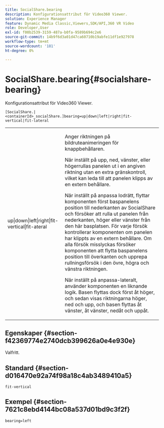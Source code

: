 ```yaml
---
title: SocialShare.bearing
description: Konfigurationsattribut för Video360 Viewer.
solution: Experience Manager
feature: Dynamic Media Classic,Viewers,SDK/API,360 VR Video
role: Developer,User
exl-id: f00b2539-3159-487a-b0fa-9589b694c2e6
source-git-commit: 14b9f6d3a01d47ca60710b19abfe11df1e927978
workflow-type: tm+mt
source-wordcount: '181'
ht-degree: 0%

---
```


# SocialShare.bearing{#socialshare-bearing}

Konfigurationsattribut för Video360 Viewer.

`[SocialShare.|<containerId>_socialShare.]bearing=up|down|left|right|fit-vertical|fit-lateral`

<table id="table_C616483932C2482CA9794DDD7313FD7C"> 
 <tbody> 
  <tr> 
   <td colname="col1"> <p> <span class="codeph"> up|down|left|right|fit-vertical|fit-ateral</span> </p> </td> 
   <td colname="col2"> <p> Anger riktningen på bildruteanimeringen för knappbehållaren. </p> <p> När inställt på <span class="codeph"> upp</span>, <span class="codeph"> ned</span>, <span class="codeph"> vänster</span>, eller <span class="codeph"> höger</span>rullas panelen ut i en angiven riktning utan en extra gränskontroll, vilket kan leda till att panelen klipps av en extern behållare. </p> <p>När inställt på <span class="codeph"> anpassa lodrätt</span>, flyttar komponenten först baspanelens position till nederkanten av SocialShare och försöker att rulla ut panelen från nederkanten, höger eller vänster från den här basplatsen. För varje försök kontrollerar komponenten om panelen har klippts av en extern behållare. Om alla försök misslyckas försöker komponenten att flytta baspanelens position till överkanten och upprepa rullningsförsök i den övre, högra och vänstra riktningen. </p> <p>När inställt på <span class="codeph"> anpassa-lateralt</span>, använder komponenten en liknande logik. Basen flyttas dock först åt höger, och sedan visas riktningarna höger, ned och upp, och basen flyttas åt vänster, åt vänster, nedåt och uppåt. </p> </td> 
  </tr> 
 </tbody> 
</table>

## Egenskaper {#section-f42369774e2740dcb399626a0e4e930e}

Valfritt.

## Standard {#section-d016470e92a74f98a18c4ab3489410a5}

`fit-vertical`

## Exempel {#section-7621c8ebd4144bc08a537d01bd9c3f2f}

```
bearing=left
```
